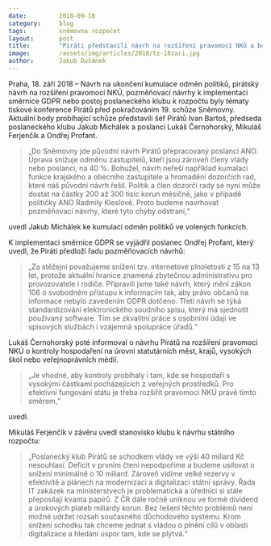 ```yaml
---
date:         2018-09-18
category:     blog
tags:         sněmovna rozpočet
layout:       post
title:        "Piráti představili návrh na rozšíření pravomocí NKÚ a budou usilovat o snížení schodku rozpočtu"
image:        /assets/img/articles/2018/tz-18zari.jpg
author:       Jakub Dušánek
---
```

 

Praha, 18. září 2018 – Návrh na ukončení kumulace odměn politiků, pirátský návrh na rozšíření pravomocí NKÚ, pozměňovací návrhy k implementaci směrnice GDPR nebo postoj poslaneckého klubu k rozpočtu byly tématy tiskové konference Pirátů před pokračováním 19. schůze Sněmovny. Aktuální body probíhající schůze představili šéf Pirátů Ivan Bartoš, předseda poslaneckého klubu Jakub Michálek a poslanci Lukáš Černohorský, Mikuláš Ferjenčík a Ondřej Profant.

> „Do Sněmovny jde původní návrh Pirátů přepracovaný poslanci ANO. Úprava snižuje odměnu zastupitelů, kteří jsou zároveň členy vlády nebo poslanci, na 40 %. Bohužel, návrh neřeší například kumalaci funkce krajského a obecního zastupitele a hromadění dozorčích rad, které náš původní návrh řešil. Politik a člen dozorčí rady se nyní může dostat na částky 200 až 300 tisíc korun měsíčně, jako v případě političky ANO Radmily Kleslové. Proto budeme navrhovat pozměňovací návrhy, které tyto chyby odstraní,“

uvedl Jakub Michálek ke kumulaci odměn politiků ve volených funkcích.

K implementaci směrnice GDPR se vyjádřil poslanec Ondřej Profant, který uvedl, že Piráti předloží řadu pozměňovacích návrhů: 

> „Za stěžejní považujeme snížení tzv. internetové plnoletosti z 15 na 13 let, protože aktuální hranice znamená zbytečnou administrativu pro provozovatele i rodiče. Připravili jsme také návrh, který mění zákon 106 o svobodném přístupu k informacím tak, aby právo občanů na informace nebylo zavedením GDPR dotčeno. Třetí návrh se týká standardizování elektronického soudního spisu, který má sjednotit používaný software. Tím se zkvalitní práce s osobními údaji ve spisových službách i vzájemná spolupráce úřadů.“

Lukáš Černohorský poté informoval o návrhu Pirátů na rozšíření pravomocí NKÚ o kontroly hospodaření na úrovni statutárních měst, krajů, vysokých škol nebo veřejnoprávních médií. 

> „Je vhodné, aby kontroly probíhaly i tam, kde se hospodaří s vysokými částkami pocházejících z veřejných prostředků. Pro efektivní fungování státu je třeba rozšířit pravomoci NKÚ právě tímto směrem,“ 

uvedl.

Mikuláš Ferjenčík v závěru uvedl stanovisko klubu k návrhu státního rozpočtu: 

> „Poslanecký klub Pirátů se schodkem vlády ve výši 40 miliard Kč nesouhlasí. Deficit v prvním čtení nepodpoříme a budeme usilovat o snížení minimálně o 10 miliard. Zároveň vidíme velké rezervy v efektivitě a plánech na modernizaci a digitalizaci státní správy. Řada IT zakázek na ministerstvech je problematická a úředníci si stále přeposílají kvanta papírů. Z ČR dále ročně uniknou ve formě dividend a úrokových plateb miliardy korun. Bez řešení těchto problémů není možné udržet rozsah současného důchodového systému. Krom snížení schodku tak chceme jednat s vládou o plnění cílů v oblasti digitalizace a hledání úspor tam, kde se plýtvá.“
